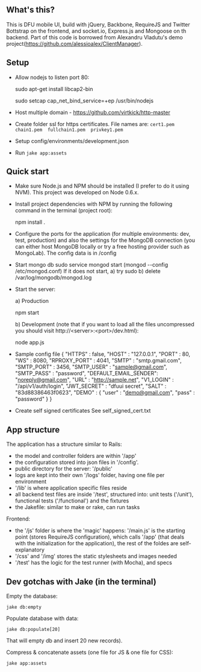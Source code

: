 ## What's this?

This is DFU mobile UI, build with jQuery, Backbone, RequireJS and Twitter Bottstrap on the frontend, and socket.io, Express.js and Mongoose on th backend.
Part of this code is borrowed from Alexandru Vladutu's demo project(https://github.com/alessioalex/ClientManager).

## Setup

- Allow nodejs to listen port 80:

    sudo apt-get install libcap2-bin

    sudo setcap cap_net_bind_service=+ep /usr/bin/nodejs

- Host multiple domain - https://github.com/virtkick/http-master
- Create folder ssl for https certificates. File names are: `cert1.pem  chain1.pem  fullchain1.pem  privkey1.pem`
- Setup config/environments/development.json
- Run `jake app:assets`

## Quick start

- Make sure Node.js and NPM should be installed (I prefer to do it using NVM). This project was developed on Node 0.6.x.
- Install project dependencies with NPM by running the following command in the terminal (project root): 

    npm install .

- Configure the ports for the application (for multiple environments: dev, test, production) and also the settings for the MongoDB connection (you can either host MongoDB locally or try a free hosting provider such as MongoLab). The config data is in /config
- Start mongo db
  sudo service mongod start (mongod --config /etc/mongod.conf)
  If it does not start, a) try sudo b) delete /var/log/mongodb/mongod.log

- Start the server:

  a) Production

    npm start 

  b) Development (note that if you want to load all the files uncompressed you should visit http://&lt;server&gt;:&lt;port&gt;/dev.html):

    node app.js

- Sample config file
{
    "HTTPS"       : false,
    "HOST"        : "127.0.0.1",
    "PORT"        : 80,
    "WS"          : 8080,
    "RPROXY_PORT" : 4041,
    "SMTP"        : "smtp.gmail.com",
    "SMTP_PORT"   : 3456,
    "SMTP_USER"   : "sample@gmail.com",
    "SMTP_PASS"   : "password",
	"DEFAULT_EMAIL_SENDER": "noreply@gmail.com",
    "URL"         : "http://sample.net",
    "V1_LOGIN"    : "/api/v1/auth/login",
    "JWT_SECRET"  : "dfuui secret",
    "SALT"        : "83d88386463f0623",
    "DEMO"        :
    {
        "user"   : "demo@gmail.com",
        "pass"   : "password"
    }
}

- Create self signed certificates
See self_signed_cert.txt

## App structure

The application has a structure similar to Rails:

- the model and controller folders are within '/app'
- the configuration stored into json files in '/config'.
- public directory for the server: '/public'
- logs are kept into their own '/logs' folder, having one file per environment
- '/lib' is where application specific files reside
- all backend test files are inside '/test', structured into: unit tests ('/unit'), functional tests ('/functional') and the fixtures
- the Jakefile: similar to make or rake, can run tasks

Frontend:

- the '/js' folder is where the 'magic' happens: '/main.js' is the starting point (stores RequireJS configuration), which calls '/app' (that deals with the initialization for the application), the rest of the foldes are self-explanatory
- '/css' and '/img' stores the static stylesheets and images needed
- '/test' has the logic for the test runner (with Mocha), and specs

## Dev gotchas with Jake (in the terminal)

Empty the database:

    jake db:empty

Populate database with data:
    
    jake db:populate[20]

That will empty db and insert 20 new records).

Compress & concatenate assets (one file for JS & one file for CSS):

    jake app:assets

